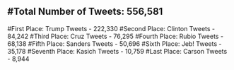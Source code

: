 #Total Number of Tweets: 556,581 
---
#First Place: Trump Tweets - 222,330
#Second Place: Clinton Tweets - 84,242
#Third Place: Cruz Tweets - 76,295
#Fourth Place: Rubio Tweets - 68,138
#Fifth Place: Sanders Tweets - 50,696
#Sixth Place: Jeb! Tweets - 35,178
#Seventh Place: Kasich Tweets - 10,759
#Last Place: Carson Tweets - 8,944
